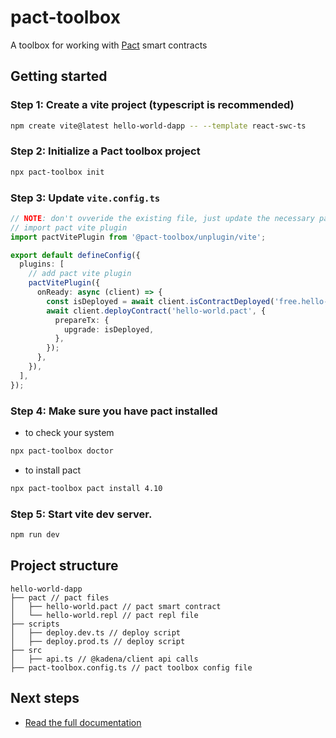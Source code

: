 # pact-toolbox

A toolbox for working with [Pact](https://docs.kadena.io/pact) smart contracts

## Getting started

### Step 1: Create a vite project (typescript is recommended)

```bash
npm create vite@latest hello-world-dapp -- --template react-swc-ts
```

### Step 2: Initialize a Pact toolbox project

```bash
npx pact-toolbox init
```

### Step 3: Update `vite.config.ts`

```typescript
// NOTE: don't ovveride the existing file, just update the necessary parts.
// import pact vite plugin
import pactVitePlugin from '@pact-toolbox/unplugin/vite';

export default defineConfig({
  plugins: [
    // add pact vite plugin
    pactVitePlugin({
      onReady: async (client) => {
        const isDeployed = await client.isContractDeployed('free.hello-world');
        await client.deployContract('hello-world.pact', {
          prepareTx: {
            upgrade: isDeployed,
          },
        });
      },
    }),
  ],
});
```

### Step 4: Make sure you have pact installed

- to check your system

```bash
npx pact-toolbox doctor
```

- to install pact

```bash
npx pact-toolbox pact install 4.10
```

### Step 5: Start vite dev server.

```bash
npm run dev
```

## Project structure

```
hello-world-dapp
├── pact // pact files
│   ├── hello-world.pact // pact smart contract
│   └── hello-world.repl // pact repl file
├── scripts
│   ├── deploy.dev.ts // deploy script
│   ├── deploy.prod.ts // deploy script
├── src
│   ├── api.ts // @kadena/client api calls
├── pact-toolbox.config.ts // pact toolbox config file
```

## Next steps

- [Read the full documentation](https://pact-toolbox.github.io/docs)
